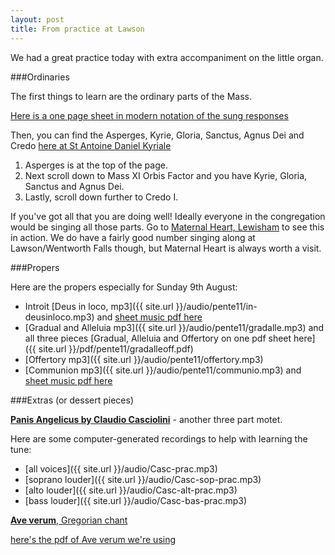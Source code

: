 ```yaml
---
layout: post
title: From practice at Lawson
---
```


We had a great practice today with extra accompaniment on the little organ.

###Ordinaries

The first things to learn are the ordinary parts of the Mass.

[Here is a one page sheet in modern notation of the sung responses](http://www.ccwatershed.org/pdfs/5621-responses-traditional-latin-mass/download/)

Then, you can find the Asperges, Kyrie, Gloria, Sanctus, Agnus Dei and Credo [here at St Antoine Daniel Kyriale](http://www.ccwatershed.org/kyriale/) 

1. Asperges is at the top of the page.
2. Next scroll down to Mass XI Orbis Factor and you have Kyrie, Gloria, Sanctus and Agnus Dei.
3. Lastly, scroll down further to Credo I.

If you've got all that you are doing well!  Ideally everyone in the congregation would be singing all those parts.  Go to [Maternal Heart, Lewisham](http://www.maternalheart.org) to see this in action.  We do have a fairly good number singing along at Lawson/Wentworth Falls though, but Maternal Heart is always worth a visit.

###Propers

Here are the propers especially for Sunday 9th August:

* Introit [Deus in loco, mp3]({{ site.url }}/audio/pente11/in-deusinloco.mp3) and [sheet music pdf here](http://www.ccwatershed.org/pdfs/dcef_int_11th_sun_pentecost/download/)
* [Gradual and Alleluia mp3]({{ site.url }}/audio/pente11/gradalle.mp3) and all three pieces [Gradual, Alleluia and Offertory on one pdf sheet here]({{ site.url }}/pdf/pente11/gradalleoff.pdf)
* [Offertory mp3]({{ site.url }}/audio/pente11/offertory.mp3)
* [Communion mp3]({{ site.url }}/audio/pente11/communio.mp3) and [sheet music pdf here](http://www.ccwatershed.org/pdfs/dcef_com_11th_sun_pentecost/download/)

###Extras (or dessert pieces)

[**Panis Angelicus by Claudio Casciolini**][1] - another three part motet.

Here are some computer-generated recordings to help with learning the tune:

* [all voices]({{ site.url }}/audio/Casc-prac.mp3)
* [soprano louder]({{ site.url }}/audio/Casc-sop-prac.mp3)
* [alto louder]({{ site.url }}/audio/Casc-alt-prac.mp3)
* [bass louder]({{ site.url }}/audio/Casc-bas-prac.mp3)

[1]: http://www.cpdl.org/wiki/index.php/Panis_angelicus_a_3_(Claudio_Casciolini)

[**Ave verum**, Gregorian chant](http://gregorian-chant-hymns.com/hymns-2/ave-verum-corpus.html)

[here's the pdf of Ave verum we're using](http://www.brandt.id.au/music/hymnbook/aveverum.pdf)



